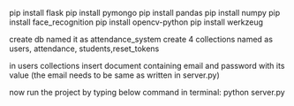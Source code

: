 pip install flask
pip install pymongo
pip install pandas
pip install numpy
pip install face_recognition
pip install opencv-python
pip install werkzeug

create db named it as attendance_system
create 4 collections named as users, attendance, students,reset_tokens

in users collections insert document containing email
 and password with its value (the email needs to be same as written in server.py)

 now run the project by typing below command in terminal:
 python server.py 